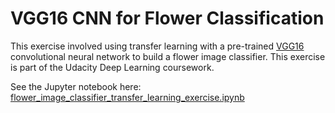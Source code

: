 # VGG16 CNN for Flower Classification

This exercise involved using transfer learning with a pre-trained [VGG16](https://neurohive.io/en/popular-networks/vgg16/) convolutional neural network to build a flower image classifier. This exercise is part of the Udacity Deep Learning coursework.

See the Jupyter notebook here: [flower_image_classifier_transfer_learning_exercise.ipynb](flower_image_classifier_transfer_learning_exercise.ipynb)
